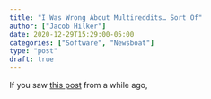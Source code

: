 ```yaml
---
title: "I Was Wrong About Multireddits… Sort Of"
author: ["Jacob Hilker"]
date: 2020-12-29T15:29:00-05:00
categories: ["Software", "Newsboat"]
type: "post"
draft: true
---
```


If you saw [this post](/blog/2020/12/multireddits-with-newsboat) from a while ago,